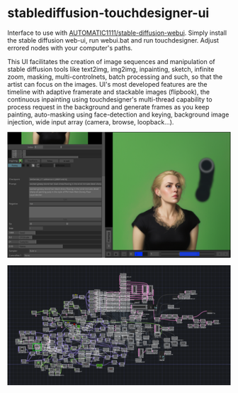 # stablediffusion-touchdesigner-ui

Interface to use with [AUTOMATIC1111/stable-diffusion-webui](https://github.com/AUTOMATIC1111/stable-diffusion-webui). 
Simply install the stable diffusion web-ui, run webui.bat and run touchdesigner. Adjust errored nodes with your computer's paths.

This UI facilitates the creation of image sequences and manipulation of stable diffusion tools like text2img, img2img, inpainting, sketch, infinite zoom, masking, multi-controlnets, batch processing and such, so that the artist can focus on the images.
UI's most developed features are the timeline with adaptive framerate and stackable images (flipbook), the continuous inpainting using touchdesigner's multi-thread capability to process request in the background and generate frames as you keep painting, auto-masking using face-detection and keying, background image injection, wide input array (camera, browse, loopback...).

 ![Alt text](Screenshot_(16).png?raw=true "Title")
  
 ![Alt text](Screenshot_(17).png?raw=true "Title")
